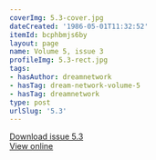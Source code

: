 ```yaml
---
coverImg: 5.3-cover.jpg
dateCreated: '1986-05-01T11:32:52'
itemId: bcphbmjs6by
layout: page
name: Volume 5, issue 3
profileImg: 5.3-rect.jpg
tags:
- hasAuthor: dreamnetwork
- hasTag: dream-network-volume-5
- hasTag: dreamnetwork
type: post
urlSlug: '5.3'
---
```

<a href="../files/pdfs/Volume_5/5.3-Dream-Network-Bulletin-Vol-5-No-3.pdf" download="">Download issue 5.3</a><br><a href="../files/pdfs/Volume_5/5.3-Dream-Network-Bulletin-Vol-5-No-3.pdf">View online</a>